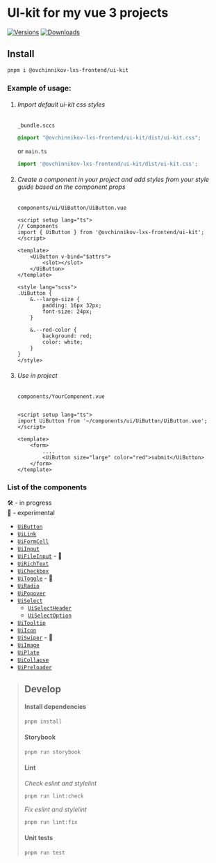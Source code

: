 # UI-kit for my vue 3 projects

[![Versions](https://img.shields.io/npm/v/@ovchinnikov-lxs-frontend/ui-kit.svg)](https://www.npmjs.com/package/@ovchinnikov-lxs-frontend/ui-kit)
[![Downloads](https://img.shields.io/npm/dt/@ovchinnikov-lxs-frontend/ui-kit.svg)](https://www.npmjs.com/package/@ovchinnikov-lxs-frontend/ui-kit)

## Install

```sh
pnpm i @ovchinnikov-lxs-frontend/ui-kit
```

### Example of usage:

1. ###### Import default ui-kit css styles
   `_bundle.sccs`
    ```scss
    @import "@ovchinnikov-lxs-frontend/ui-kit/dist/ui-kit.css";
    ```
   or `main.ts`
    ```typescript
    import '@ovchinnikov-lxs-frontend/ui-kit/dist/ui-kit.css';
   ```
2. ###### Create a component in your project and add styles from your style guide based on the component props
   `components/ui/UiButton/UiButton.vue`
    ```vue
    <script setup lang="ts">
    // Components
    import { UiButton } from '@ovchinnikov-lxs-frontend/ui-kit';
    </script>
    
    <template>
        <UiButton v-bind="$attrs">
            <slot></slot>
        </UiButton>
    </template>
    
    <style lang="scss">
    .UiButton {
        &.--large-size {
            padding: 16px 32px;
            font-size: 24px;
        }
        
        &.--red-color {
            background: red;
            color: white;
        }
    }
    </style>
    
    ```
3. ###### Use in project
   `components/YourComponent.vue`

    ```vue
    
    <script setup lang="ts">
    import UiButton from '~/components/ui/UiButton/UiButton.vue';
    </script>
    
    <template>
        <form>
            ....
            <UiButton size="large" color="red">submit</UiButton>
        </form>
    </template>
    ```

### List of the components

🛠 - in progress  
🚧 - experimental

- [`UiButton`](src%2Fcomponents%2FUiButton%2FUiButton.vue)
- [`UiLink`](src%2Fcomponents%2FUiLink%2FUiLink.vue)
- [`UiFormCell`](src%2Fcomponents%2FOFormCell%2FOFormCell.vue)
- [`UiInput`](src%2Fcomponents%2FUiInput%2FUiInput.vue)
- [`UiFileInput`](src%2Fcomponents%2FUiFileInput%2FUiFileInput.vue) - 🚧
- [`UiRichText`](src%2Fcomponents%2FUiRichText%2FUiRichText.vue)
- [`UiCheckbox`](src%2Fcomponents%2FUiCheckbox%2FUiCheckbox.vue)
- [`UiToggle`](src%2Fcomponents%2FUiToggle%2FUiToggle.vue) - 🚧
- [`UiRadio`](src%2Fcomponents%2FUiRadio%2FUiRadio.vue)
- [`UiPopover`](src%2Fcomponents%2FUiPopover%2FUiPopover.vue)
- [`UiSelect`](src%2Fcomponents%2FUiSelect%2FUiSelect.vue)
    - [`UiSelectHeader`](src%2Fcomponents%2FUiSelect%2FUiSelectHeader.vue)
    - [`UiSelectOption`](src%2Fcomponents%2FUiSelect%2FUiSelectOption.vue)
- [`UiTooltip`](src%2Fcomponents%2FUiTooltip%2FUiTooltip.vue)
- [`UiIcon`](src%2Fcomponents%2FUiIcon%2FUiIcon.vue)
- [`UiSwiper`](src%2Fcomponents%2FUiSwiper%2FUiSwiper.vue) - 🚧
- [`UiImage`](src%2Fcomponents%2FUiImage%2FUiImage.vue)
- [`UiPlate`](src%2Fcomponents%2FUiPlate%2FUiPlate.vue)
- [`UiCollapse`](src%2Fcomponents%2FUiCollapse%2FUiCollapse.vue)
- [`UiPreloader`](src%2Fcomponents%2FUiPreloader%2FUiPreloader.vue)

>## Develop
>
> #### Install dependencies
>
> ```sh
> pnpm install 
>```
>#### Storybook
>```sh
>pnpm run storybook
>```
>
>#### Lint
>*Check eslint and stylelint*
>```sh
>pnpm run lint:check
>```
>*Fix eslint and stylelint*
>```sh
>pnpm run lint:fix 
>```
>
>#### Unit tests
>```sh
>pnpm run test
>```
